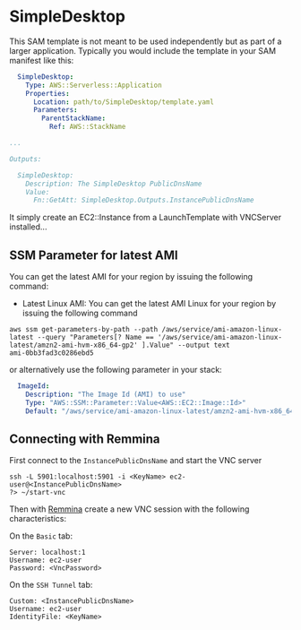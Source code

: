 # SimpleDesktop

This SAM template is not meant to be used independently but as part of a larger application. Typically you would include the template in your SAM manifest like this:

```yaml
  SimpleDesktop:
    Type: AWS::Serverless::Application
    Properties:
      Location: path/to/SimpleDesktop/template.yaml
      Parameters:
        ParentStackName: 
          Ref: AWS::StackName

...

Outputs:

  SimpleDesktop:
    Description: The SimpleDesktop PublicDnsName
    Value: 
      Fn::GetAtt: SimpleDesktop.Outputs.InstancePublicDnsName

```

It simply create an EC2::Instance from a LaunchTemplate with VNCServer installed...


## SSM Parameter for latest AMI

You can get the latest AMI for your region by issuing the following command:

* Latest Linux AMI: You can get the latest AMI Linux for your region by issuing the following command

```shell
aws ssm get-parameters-by-path --path /aws/service/ami-amazon-linux-latest --query "Parameters[? Name == '/aws/service/ami-amazon-linux-latest/amzn2-ami-hvm-x86_64-gp2' ].Value" --output text
ami-0bb3fad3c0286ebd5
```

or alternatively use the following parameter in your stack:

```yaml
  ImageId:
    Description: "The Image Id (AMI) to use"
    Type: "AWS::SSM::Parameter::Value<AWS::EC2::Image::Id>"
    Default: "/aws/service/ami-amazon-linux-latest/amzn2-ami-hvm-x86_64-gp2"
```


## Connecting with Remmina

First connect to the `InstancePublicDnsName` and start the VNC server 

```shell
ssh -L 5901:localhost:5901 -i <KeyName> ec2-user@<InstancePublicDnsName>
?> ~/start-vnc
```

Then with [Remmina](https://remmina.org/) create a new VNC session with the following characteristics:

On the `Basic` tab:
```
Server: localhost:1
Username: ec2-user
Password: <VncPassword>
```

On the `SSH Tunnel` tab:
```
Custom: <InstancePublicDnsName>
Username: ec2-user
IdentityFile: <KeyName>
```
